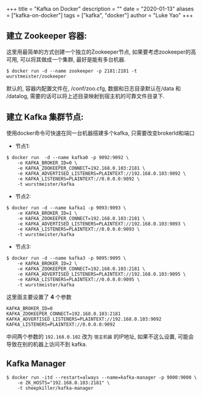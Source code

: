 +++
title = "Kafka on Docker"
description = ""
date = "2020-01-13"
aliases = ["kafka-on-docker"]
tags = ["kafka", "docker"]
author = "Luke Yao"
+++

## 建立 Zookeeper 容器:

这里用最简单的方式创建一个独立的Zookeeper节点, 如果要考虑zookeeper的高可用, 可以将其做成一个集群, 最好是能有多台机器.

``` shell
$ docker run -d --name zookeeper -p 2181:2181 -t wurstmeister/zookeeper
```

默认的, 容器内配置文件在, /conf/zoo.cfg, 数据和日志目录默认在/data 和 /datalog, 需要的话可以将上述目录映射到宿主机的可靠文件目录下.

## 建立 Kafka 集群节点:

使用docker命令可快速在同一台机器搭建多个kafka, 只需要改变brokerId和端口

-  节点1:

``` shell
$ docker run  -d --name kafka0 -p 9092:9092 \
    -e KAFKA_BROKER_ID=0 \
    -e KAFKA_ZOOKEEPER_CONNECT=192.168.0.103:2181 \
    -e KAFKA_ADVERTISED_LISTENERS=PLAINTEXT://192.168.0.103:9092 \
    -e KAFKA_LISTENERS=PLAINTEXT://0.0.0.0:9092 \
    -t wurstmeister/kafka
```

-  节点2:

``` shell
$ docker run -d --name kafka1 -p 9093:9093 \
    -e KAFKA_BROKER_ID=1 \
    -e KAFKA_ZOOKEEPER_CONNECT=192.168.0.103:2181 \
    -e KAFKA_ADVERTISED_LISTENERS=PLAINTEXT://192.168.0.103:9093 \
    -e KAFKA_LISTENERS=PLAINTEXT://0.0.0.0:9093 \
    -t wurstmeister/kafka
```

-  节点3:

``` shell
$ docker run -d --name kafka3 -p 9095:9095 \
    -e KAFKA_BROKER_ID=2 \
    -e KAFKA_ZOOKEEPER_CONNECT=192.168.0.103:2181 \
    -e KAFKA_ADVERTISED_LISTENERS=PLAINTEXT://192.168.0.103:9095 \
    -e KAFKA_LISTENERS=PLAINTEXT://0.0.0.0:9095 \
    -t wurstmeister/kafka
```

这里面主要设置了 **4** 个参数

```pkgconfig
KAFKA_BROKER_ID=0
KAFKA_ZOOKEEPER_CONNECT=192.168.0.103:2181
KAFKA_ADVERTISED_LISTENERS=PLAINTEXT://192.168.0.103:9092
KAFKA_LISTENERS=PLAINTEXT://0.0.0.0:9092
```

中间两个参数的 `192.168.0.102` 改为 `宿主机器` 的IP地址, 如果不这么设置, 可能会导致在别的机器上访问不到 kafka.

## Kafka Manager

``` shell
$ docker run -itd --restart=always --name=kafka-manager -p 9000:9000 \
    -e ZK_HOSTS="192.168.0.103:2181" \
    -t sheepkiller/kafka-manager
```
